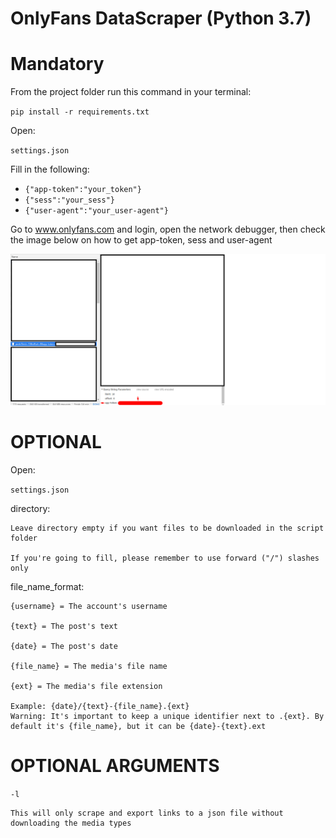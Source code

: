 OnlyFans DataScraper (Python 3.7)
=============

# Mandatory

From the project folder run this command in your terminal:

`pip install -r requirements.txt`

Open:

`settings.json`

Fill in the following:

* `{"app-token":"your_token"}`
* `{"sess":"your_sess"}`
* `{"user-agent":"your_user-agent"}`


Go to www.onlyfans.com and login, open the network debugger, then check the image below on how to get app-token, sess and user-agent

![app-token](Examples/1.png)

  
# OPTIONAL

Open:

`settings.json`

directory:

    Leave directory empty if you want files to be downloaded in the script folder

    If you're going to fill, please remember to use forward ("/") slashes only

file_name_format:

    {username} = The account's username

    {text} = The post's text

    {date} = The post's date

    {file_name} = The media's file name

    {ext} = The media's file extension

    Example: {date}/{text}-{file_name}.{ext}
    Warning: It's important to keep a unique identifier next to .{ext}. By default it's {file_name}, but it can be {date}-{text}.ext


# OPTIONAL ARGUMENTS

`-l `

    This will only scrape and export links to a json file without downloading the media types
